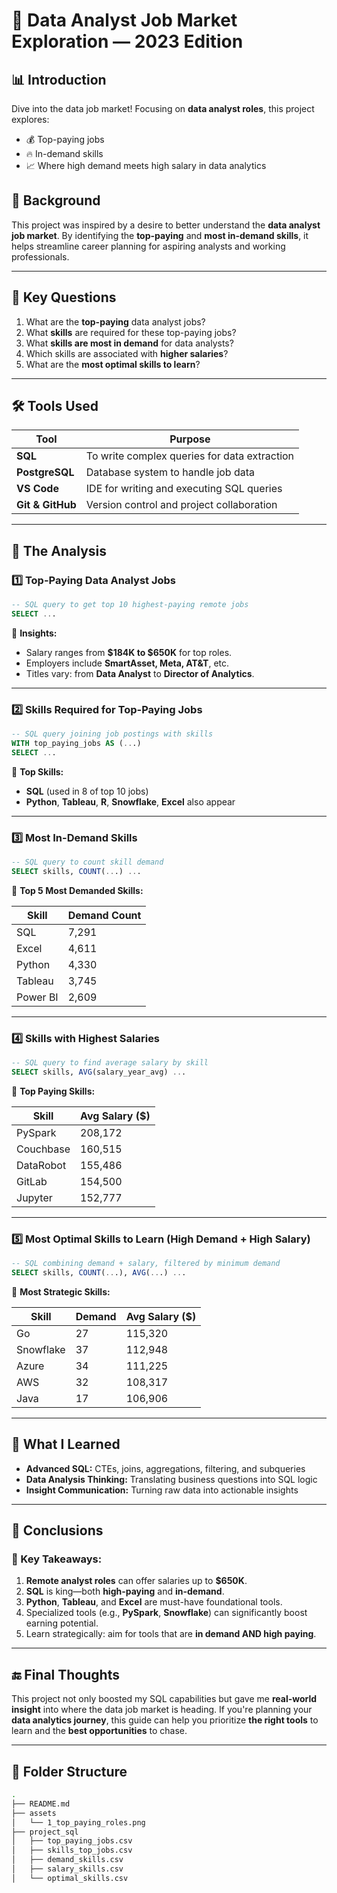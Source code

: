 
# 💼 Data Analyst Job Market Exploration — 2023 Edition

## 📊 Introduction  
Dive into the data job market! Focusing on **data analyst roles**, this project explores:  
- 💰 Top-paying jobs  
- 🔥 In-demand skills  
- 📈 Where high demand meets high salary in data analytics  

## 🧠 Background  
This project was inspired by a desire to better understand the **data analyst job market**. By identifying the **top-paying** and **most in-demand skills**, it helps streamline career planning for aspiring analysts and working professionals.

---

## 🎯 Key Questions

1. What are the **top-paying** data analyst jobs?
2. What **skills** are required for these top-paying jobs?
3. What **skills are most in demand** for data analysts?
4. Which skills are associated with **higher salaries**?
5. What are the **most optimal skills to learn**?

---

## 🛠️ Tools Used

| Tool          | Purpose                                           |
|---------------|---------------------------------------------------|
| **SQL**       | To write complex queries for data extraction      |
| **PostgreSQL**| Database system to handle job data                |
| **VS Code**   | IDE for writing and executing SQL queries         |
| **Git & GitHub** | Version control and project collaboration    |

---

## 🔎 The Analysis

### 1️⃣ Top-Paying Data Analyst Jobs

```sql
-- SQL query to get top 10 highest-paying remote jobs
SELECT ... 
```

📌 **Insights:**
- Salary ranges from **$184K to $650K** for top roles.
- Employers include **SmartAsset, Meta, AT&T**, etc.
- Titles vary: from **Data Analyst** to **Director of Analytics**.

---

### 2️⃣ Skills Required for Top-Paying Jobs

```sql
-- SQL query joining job postings with skills
WITH top_paying_jobs AS (...) 
SELECT ...
```

📌 **Top Skills:**
- **SQL** (used in 8 of top 10 jobs)  
- **Python**, **Tableau**, **R**, **Snowflake**, **Excel** also appear

---

### 3️⃣ Most In-Demand Skills

```sql
-- SQL query to count skill demand
SELECT skills, COUNT(...) ...
```

📌 **Top 5 Most Demanded Skills:**

| Skill     | Demand Count |
|-----------|---------------|
| SQL       | 7,291         |
| Excel     | 4,611         |
| Python    | 4,330         |
| Tableau   | 3,745         |
| Power BI  | 2,609         |

---

### 4️⃣ Skills with Highest Salaries

```sql
-- SQL query to find average salary by skill
SELECT skills, AVG(salary_year_avg) ...
```

📌 **Top Paying Skills:**

| Skill         | Avg Salary ($) |
|---------------|----------------|
| PySpark       | 208,172        |
| Couchbase     | 160,515        |
| DataRobot     | 155,486        |
| GitLab        | 154,500        |
| Jupyter       | 152,777        |

---

### 5️⃣ Most Optimal Skills to Learn (High Demand + High Salary)

```sql
-- SQL combining demand + salary, filtered by minimum demand
SELECT skills, COUNT(...), AVG(...) ...
```

📌 **Most Strategic Skills:**

| Skill     | Demand | Avg Salary ($) |
|-----------|--------|----------------|
| Go        | 27     | 115,320        |
| Snowflake | 37     | 112,948        |
| Azure     | 34     | 111,225        |
| AWS       | 32     | 108,317        |
| Java      | 17     | 106,906        |

---

## 🧠 What I Learned

- **Advanced SQL:** CTEs, joins, aggregations, filtering, and subqueries
- **Data Analysis Thinking:** Translating business questions into SQL logic
- **Insight Communication:** Turning raw data into actionable insights

---

## 🧾 Conclusions

### 📌 Key Takeaways:

1. **Remote analyst roles** can offer salaries up to **$650K**.
2. **SQL** is king—both **high-paying** and **in-demand**.
3. **Python**, **Tableau**, and **Excel** are must-have foundational tools.
4. Specialized tools (e.g., **PySpark**, **Snowflake**) can significantly boost earning potential.
5. Learn strategically: aim for tools that are **in demand AND high paying**.

---

## 🔚 Final Thoughts

This project not only boosted my SQL capabilities but gave me **real-world insight** into where the data job market is heading. If you're planning your **data analytics journey**, this guide can help you prioritize **the right tools** to learn and the **best opportunities** to chase.

---

## 📂 Folder Structure

```bash
.
├── README.md
├── assets
│   └── 1_top_paying_roles.png
├── project_sql
│   ├── top_paying_jobs.csv
│   ├── skills_top_jobs.csv
│   ├── demand_skills.csv
│   ├── salary_skills.csv
│   └── optimal_skills.csv
```
